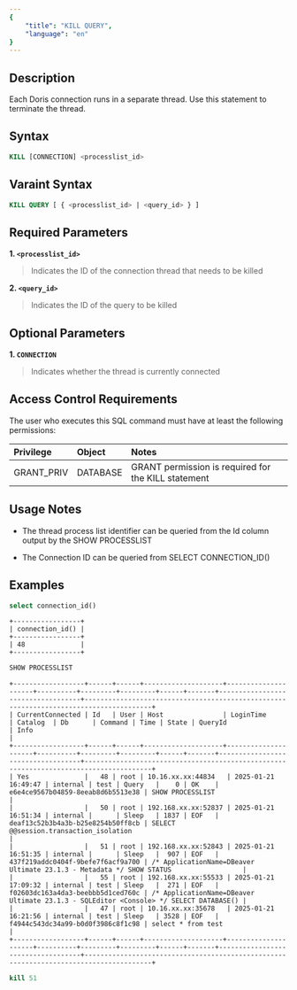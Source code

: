 ```yaml
---
{
    "title": "KILL QUERY",
    "language": "en"
}
---
```


<!-- 
Licensed to the Apache Software Foundation (ASF) under one
or more contributor license agreements.  See the NOTICE file
distributed with this work for additional information
regarding copyright ownership.  The ASF licenses this file
to you under the Apache License, Version 2.0 (the
"License"); you may not use this file except in compliance
with the License.  You may obtain a copy of the License at

  http://www.apache.org/licenses/LICENSE-2.0

Unless required by applicable law or agreed to in writing,
software distributed under the License is distributed on an
"AS IS" BASIS, WITHOUT WARRANTIES OR CONDITIONS OF ANY
KIND, either express or implied.  See the License for the
specific language governing permissions and limitations
under the License.
-->

## Description

Each Doris connection runs in a separate thread. Use this statement to terminate the thread.

## Syntax

```SQL
KILL [CONNECTION] <processlist_id>
```

## Varaint Syntax

```SQL
KILL QUERY [ { <processlist_id> | <query_id> } ]
```

## Required Parameters

**1. `<processlist_id>`**

> Indicates the ID of the connection thread that needs to be killed

**2. `<query_id>`**

> Indicates the ID of the query to be killed

## Optional Parameters

**1. `CONNECTION`**

> Indicates whether the thread is currently connected

## Access Control Requirements

The user who executes this SQL command must have at least the following permissions:

| Privilege    | Object    | Notes                      |
|:--------------|:-----------|:-----------------------|
| GRANT_PRIV         | DATABASE   | GRANT permission is required for the KILL statement |

## Usage Notes

- The thread process list identifier can be queried from the Id column output by the SHOW PROCESSLIST

- The Connection ID can be queried from SELECT CONNECTION_ID()

## Examples

```sql
select connection_id()
```

```text
+-----------------+
| connection_id() |
+-----------------+
| 48              |
+-----------------+
```

```sql
SHOW PROCESSLIST
```

```text
+------------------+------+------+--------------------+---------------------+----------+---------+---------+------+-------+-----------------------------------+---------------------------------------------------------------------------------------+
| CurrentConnected | Id   | User | Host               | LoginTime           | Catalog  | Db      | Command | Time | State | QueryId                           | Info                                                                                  |
+------------------+------+------+--------------------+---------------------+----------+---------+---------+------+-------+-----------------------------------+---------------------------------------------------------------------------------------+
| Yes              |   48 | root | 10.16.xx.xx:44834   | 2025-01-21 16:49:47 | internal | test | Query   |    0 | OK    | e6e4ce9567b04859-8eeab8d6b5513e38 | SHOW PROCESSLIST                                                                      |
|                  |   50 | root | 192.168.xx.xx:52837 | 2025-01-21 16:51:34 | internal |      | Sleep   | 1837 | EOF   | deaf13c52b3b4a3b-b25e8254b50ff8cb | SELECT @@session.transaction_isolation                                                |
|                  |   51 | root | 192.168.xx.xx:52843 | 2025-01-21 16:51:35 | internal |      | Sleep   |  907 | EOF   | 437f219addc0404f-9befe7f6acf9a700 | /* ApplicationName=DBeaver Ultimate 23.1.3 - Metadata */ SHOW STATUS                  |
|                  |   55 | root | 192.168.xx.xx:55533 | 2025-01-21 17:09:32 | internal | test | Sleep   |  271 | EOF   | f02603dc163a4da3-beebbb5d1ced760c | /* ApplicationName=DBeaver Ultimate 23.1.3 - SQLEditor <Console> */ SELECT DATABASE() |
|                  |   47 | root | 10.16.xx.xx:35678   | 2025-01-21 16:21:56 | internal | test | Sleep   | 3528 | EOF   | f4944c543dc34a99-b0d0f3986c8f1c98 | select * from test                                                                    |
+------------------+------+------+--------------------+---------------------+----------+---------+---------+------+-------+-----------------------------------+---------------------------------------------------------------------------------------+
```

```sql
kill 51
```
